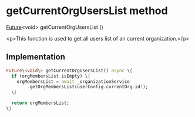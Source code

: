 


# getCurrentOrgUsersList method








[Future](https:api.flutter.dev/flutter/dart-async/Future-class.html)&lt;void\> getCurrentOrgUsersList
()





\<p\>This function is used to get all users list of an current organization.\</p\>



## Implementation

```dart
Future\<void\> getCurrentOrgUsersList() async \{
  if (orgMembersList.isEmpty) \{
    orgMembersList = await _organizationService
        .getOrgMembersList(userConfig.currentOrg.id!);
  \}

  return orgMembersList;
\}
```







